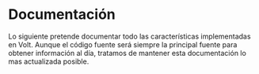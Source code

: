 # Documentación

Lo siguiente pretende documentar todo las características implementadas en Volt.
Aunque el código fuente será siempre la principal fuente para obtener información
al día, tratamos de mantener esta documentación lo mas actualizada posible.
